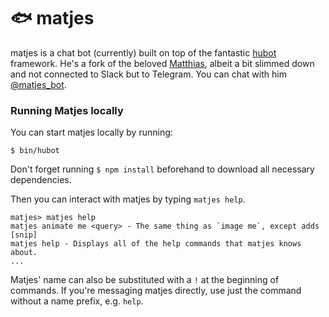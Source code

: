 # 🐟 matjes

matjes is a chat bot (currently) built on top of the fantastic [hubot](https://hubot.github.com) framework. He's a fork of the beloved [Matthias](https://github.com/fsr/matthias), albeit a bit slimmed down and not connected to Slack but to Telegram. You can chat with him [@matjes_bot](https://t.me/matjes_bot).

### Running Matjes locally

You can start matjes locally by running:

    $ bin/hubot

Don't forget running `$ npm install` beforehand to download all necessary dependencies.

Then you can interact with matjes by typing `matjes help`.

    matjes> matjes help
    matjes animate me <query> - The same thing as `image me`, except adds [snip]
    matjes help - Displays all of the help commands that matjes knows about.
    ...

Matjes' name can also be substituted with a `!` at the beginning of commands. If you're messaging matjes directly, use just the command without a name prefix, e.g. `help`.

